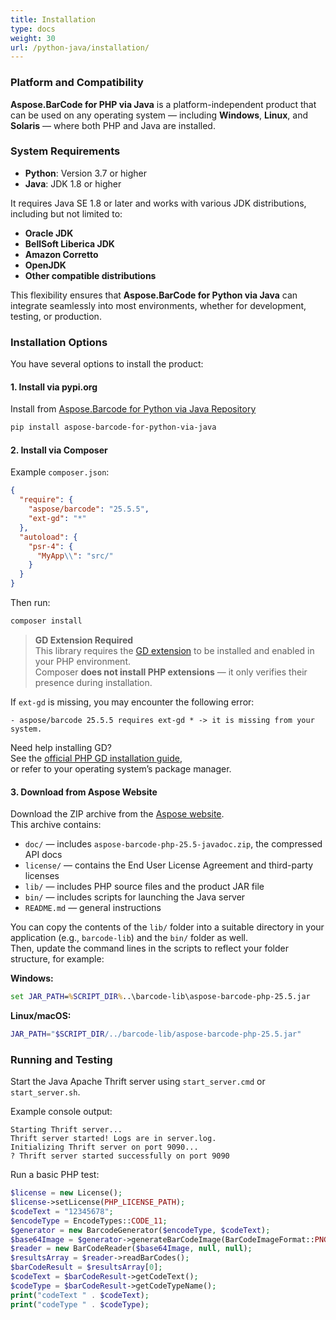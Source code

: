 ```yaml
---
title: Installation
type: docs
weight: 30
url: /python-java/installation/
---
```


### **Platform and Compatibility**

**Aspose.BarCode for PHP via Java** is a platform-independent product that can be used on any operating system — including **Windows**, **Linux**, and **Solaris** — where both PHP and Java are installed.

### **System Requirements**

- **Python**: Version 3.7 or higher
- **Java**: JDK 1.8 or higher

It requires Java SE 1.8 or later and works with various JDK distributions, 
including but not limited to:

- **Oracle JDK**
- **BellSoft Liberica JDK**
- **Amazon Corretto**
- **OpenJDK**
- **Other compatible distributions**

This flexibility ensures that **Aspose.BarCode for Python via Java** can integrate seamlessly into most environments, whether for development, testing, or production.

### **Installation Options**

You have several options to install the product:

#### **1. Install via pypi.org**
Install from
<a href="https://pypi.org/project/aspose-barcode-for-python-via-java/" target="_blank">Aspose.Barcode for Python via Java Repository</a>
```bash
pip install aspose-barcode-for-python-via-java
```

#### **2. Install via Composer**

Example `composer.json`:

```json
{
  "require": {
    "aspose/barcode": "25.5.5",
    "ext-gd": "*"
  },
  "autoload": {
    "psr-4": {
      "MyApp\\": "src/"
    }
  }
}
```

Then run:

```bash
composer install
```

> **GD Extension Required**  
> This library requires the <a href="https://www.php.net/manual/en/book.image.php" target="_blank">GD extension</a> to be installed and enabled in your PHP environment.  
> Composer **does not install PHP extensions** — it only verifies their presence during installation.

If `ext-gd` is missing, you may encounter the following error:

```
- aspose/barcode 25.5.5 requires ext-gd * -> it is missing from your system.
```

Need help installing GD?  
See the <a href="https://www.php.net/manual/en/image.installation.php" target="_blank">official PHP GD installation guide</a>,  
or refer to your operating system’s package manager.

#### **3. Download from Aspose Website**

Download the ZIP archive from the <a href="https://releases.aspose.com/barcode/php/" target="_blank">Aspose website</a>.  
This archive contains:

- `doc/` — includes `aspose-barcode-php-25.5-javadoc.zip`, the compressed API docs
- `license/` — contains the End User License Agreement and third-party licenses
- `lib/` — includes PHP source files and the product JAR file
- `bin/` — includes scripts for launching the Java server
- `README.md` — general instructions

You can copy the contents of the `lib/` folder into a suitable directory in your application (e.g., `barcode-lib`)
and the `bin/` folder as well.  
Then, update the command lines in the scripts to reflect your folder structure, for example:

**Windows:**
```cmd
set JAR_PATH=%SCRIPT_DIR%..\barcode-lib\aspose-barcode-php-25.5.jar
```

**Linux/macOS:**
```bash
JAR_PATH="$SCRIPT_DIR/../barcode-lib/aspose-barcode-php-25.5.jar"
```

### **Running and Testing**

Start the Java Apache Thrift server using `start_server.cmd` or `start_server.sh`.

Example console output:
```log
Starting Thrift server...
Thrift server started! Logs are in server.log.
Initializing Thrift server on port 9090...
? Thrift server started successfully on port 9090
```

Run a basic PHP test:

```php
$license = new License();
$license->setLicense(PHP_LICENSE_PATH);
$codeText = "12345678";
$encodeType = EncodeTypes::CODE_11;
$generator = new BarcodeGenerator($encodeType, $codeText);
$base64Image = $generator->generateBarCodeImage(BarCodeImageFormat::PNG);
$reader = new BarCodeReader($base64Image, null, null);
$resultsArray = $reader->readBarCodes();
$barCodeResult = $resultsArray[0];
$codeText = $barCodeResult->getCodeText();
$codeType = $barCodeResult->getCodeTypeName();
print("codeText " . $codeText);
print("codeType " . $codeType);
```
